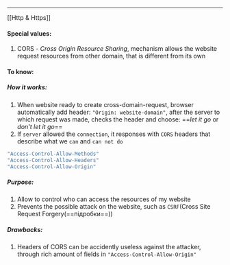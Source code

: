 ***
[[Http & Https]]
#### Special values:
1. CORS - *Cross Origin Resource Sharing*, mechanism allows the website request resources from other domain, that is different from its own 

#### To know:

##### How it works:
1. When website ready to create cross-domain-request, browser automatically add header: `"Origin: website-domain"`, after the server to which request was made, checks the header and choose: ==*let it go* or *don't let it go*==
2. If `server` allowed the `connection`, it responses with `CORS` headers that describe what we `can` and `can not do`
```ts
"Access-Control-Allow-Methods"
"Access-Control-Allow-Headers"
"Access-Control-Allow-Origin"
```

##### Purpose:
1. Allow to control who can access the resources of my website 
2. Prevents the possible attack on the website, such as `CSRF`(Cross Site Request Forgery(==підробки==))

##### Drawbacks:
1. Headers of CORS can be accidently useless against the attacker, through rich amount of fields in `"Access-Control-Allow-Origin"`